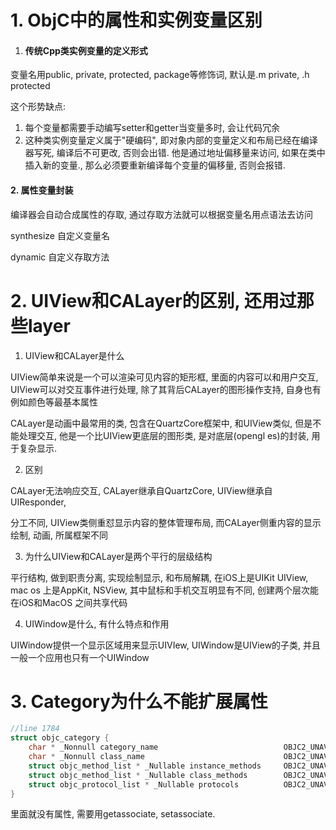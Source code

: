 # 1. ObjC中的属性和实例变量区别

1. #### 传统Cpp类实例变量的定义形式

变量名用public, private, protected, package等修饰词, 默认是.m private, .h protected

这个形势缺点:

1. 每个变量都需要手动编写setter和getter当变量多时, 会让代码冗余
2. 这种类实例变量定义属于"硬编码", 即对象内部的变量定义和布局已经在编译器写死, 编译后不可更改, 否则会出错. 他是通过地址偏移量来访问, 如果在类中插入新的变量., 那么必须要重新编译每个变量的偏移量, 否则会报错.

#### 2. 属性变量封装

编译器会自动合成属性的存取, 通过存取方法就可以根据变量名用点语法去访问

synthesize 自定义变量名

dynamic 自定义存取方法

# 2. UIView和CALayer的区别, 还用过那些layer

1. UIView和CALayer是什么

UIView简单来说是一个可以渲染可见内容的矩形框, 里面的内容可以和用户交互, UIView可以对交互事件进行处理, 除了其背后CALayer的图形操作支持, 自身也有例如颜色等最基本属性

CALayer是动画中最常用的类, 包含在QuartzCore框架中, 和UIView类似, 但是不能处理交互, 他是一个比UIView更底层的图形类, 是对底层(opengl es)的封装, 用于复杂显示.

2. 区别

CALayer无法响应交互, CALayer继承自QuartzCore, UIView继承自UIResponder, 

分工不同, UIView类侧重怼显示内容的整体管理布局, 而CALayer侧重内容的显示绘制, 动画, 所属框架不同

3. 为什么UIView和CALayer是两个平行的层级结构

平行结构, 做到职责分离, 实现绘制显示, 和布局解耦, 在iOS上是UIKit UIView, mac os 上是AppKit, NSView, 其中鼠标和手机交互明显有不同, 创建两个层次能在iOS和MacOS 之间共享代码

4. UIWindow是什么, 有什么特点和作用

UIWindow提供一个显示区域用来显示UIVIew, UIWindow是UIView的子类, 并且一般一个应用也只有一个UIWindow

# 3. Category为什么不能扩展属性

```objective-c
//line 1784
struct objc_category {
    char * _Nonnull category_name                            OBJC2_UNAVAILABLE;
    char * _Nonnull class_name                               OBJC2_UNAVAILABLE;
    struct objc_method_list * _Nullable instance_methods     OBJC2_UNAVAILABLE;
    struct objc_method_list * _Nullable class_methods        OBJC2_UNAVAILABLE;
    struct objc_protocol_list * _Nullable protocols          OBJC2_UNAVAILABLE;
}
```

里面就没有属性, 需要用getassociate, setassociate.